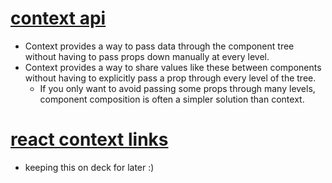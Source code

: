 # [context api](https://reactjs.org/docs/context.html)
- Context provides a way to pass data through the component tree without having to pass props down manually at every level.
- Context provides a way to share values like these between components without having to explicitly pass a prop through every level of the tree.
    - If you only want to avoid passing some props through many levels, component composition is often a simpler solution than context.

# [react context links](https://github.com/diegohaz/awesome-react-context)
- keeping this on deck for later :) 
